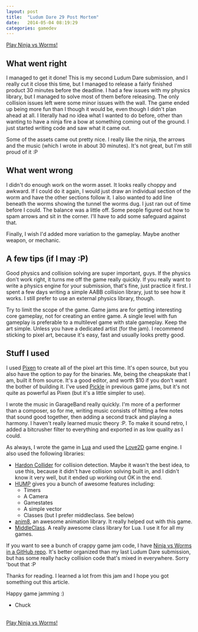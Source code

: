 ```yaml
---
layout: post
title:  "Ludum Dare 29 Post Mortem"
date:   2014-05-04 08:19:29
categories: gamedev
---
```

<a href="http://www.ludumdare.com/compo/ludum-dare-29/?action=preview&uid=24096" class="button">Play Ninja vs Worms!</a>

## What went right
I managed to get it done! This is my second Ludum Dare submission, and I really cut it close this time, but I managed to release a fairly finished product 30 minutes before the deadline. I had a few issues with my physics library, but I managed to solve most of them before releasing. The only collision issues left were some minor issues with the wall.
The game ended up being more fun than I though it would be, even though I didn't plan ahead at all. I literally had no idea what I wanted to do before, other than wanting to have a ninja fire a bow at something coming out of the ground. I just started writing code and saw what it came out.

Some of the assets came out pretty nice. I really like the ninja, the arrows and the music (which I wrote in about 30 minutes). It's not great, but I'm still proud of it :P

## What went wrong
I didn't do enough work on the worm asset. It looks really choppy and awkward. If I could do it again, I would just draw an individual section of the worm and have the other sections follow it. I also wanted to add line beneath the worms showing the tunnel the worms dug. I just ran out of time before I could.
The balance was a little off. Some people figured out how to spam arrows and sit in the corner. I'll have to add some safeguard against that.

Finally, I wish I'd added more variation to the gameplay. Maybe another weapon, or mechanic.

## A few tips (if I may :P)
Good physics and collision solving are super important, guys. If the physics don't work right, it turns me off the game really quickly. If you really want to write a physics engine for your submission, that's fine, just practice it first. I spent a few days writing a simple AABB collision library, just to see how it works. I still prefer to use an external physics library, though.

Try to limit the scope of the game. Game jams are for getting interesting core gameplay, not for creating an entire game. A single level with fun gameplay is preferable to a multilevel game with stale gameplay.
Keep the art simple. Unless you have a dedicated artist (for the jam). I recommend sticking to pixel art, because it's easy, fast and usually looks pretty good.

## Stuff I used
I used [Pixen](http://pixenapp.com/) to create all of the pixel art this time. It's open source, but you also have the option to pay for the binaries. Me, being the cheapskate that I am, built it from source. It's a good editor, and worth $10 if you don't want the bother of building it. I've used [Pickle](http://www.pickleeditor.com/) in previous game jams, but it's not quite as powerful as Pixen (but it's a little simpler to use).

I wrote the music in GarageBand really quickly. I'm more of a performer than a composer, so for me, writing music consists of hitting a few notes that sound good together, then adding a second track and playing a harmony. I haven't really learned music theory :P. To make it sound retro, I added a bitcrusher filter to everything and exported in as low quality as I could.

As always, I wrote the game in [Lua](http://www.lua.org/) and used the [Love2D](http://love2d.org/) game engine. I also used the following libraries:

* [Hardon Collider](https://github.com/vrld/HardonCollider/) for collision detection. Maybe it wasn't the best idea, to use this, because it didn't have collision solving built in, and I didn't know it very well, but it ended up working out OK in the end.
* [HUMP](https://github.com/vrld/hump) gives you a bunch of awesome features including:
  * Timers
  * A Camera
  * Gamestates
  * A simple vector
  * Classes (but I prefer middleclass. See below)
* [anim8](https://github.com/kikito/anim8), an awesome animation library. It really helped out with this game.
* [MiddleClass](https://github.com/kikito/middleclass). A really awesome class library for Lua. I use it for all my games.

If you want to see a bunch of crappy game jam code, I have [Ninja vs Worms in a GitHub repo](https://github.com/charles-l/LD29). It's better organized than my last Ludum Dare submission, but has some really hacky collision code that's mixed in everywhere. Sorry 'bout that :P

Thanks for reading. I learned a lot from this jam and I hope you got something out this article.

Happy game jamming :) <br/>
- Chuck

<br/>
<a href="http://www.ludumdare.com/compo/ludum-dare-29/?action=preview&uid=24096" class="button">Play Ninja vs Worms!</a>
